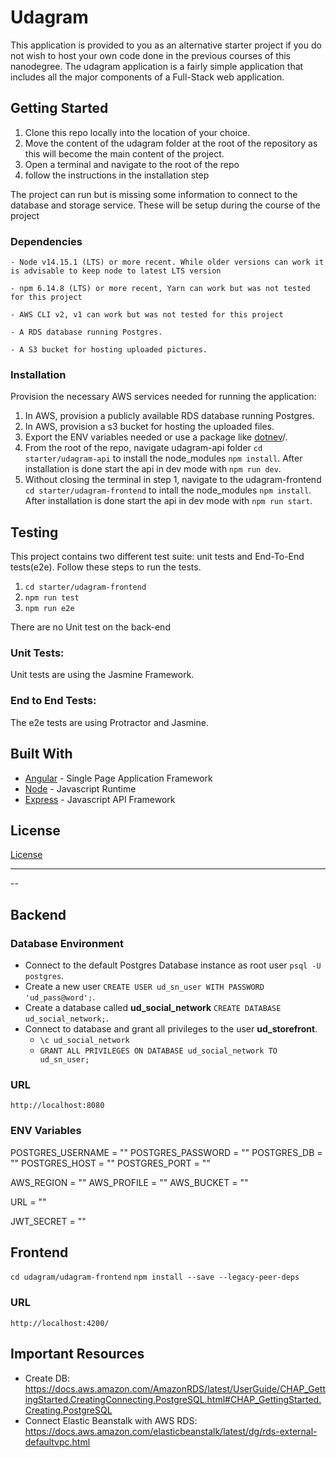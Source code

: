 # Udagram

This application is provided to you as an alternative starter project if you do not wish to host your own code done in the previous courses of this nanodegree. The udagram application is a fairly simple application that includes all the major components of a Full-Stack web application.

## Getting Started

1. Clone this repo locally into the location of your choice.
1. Move the content of the udagram folder at the root of the repository as this will become the main content of the project.
1. Open a terminal and navigate to the root of the repo
1. follow the instructions in the installation step

The project can run but is missing some information to connect to the database and storage service. These will be setup during the course of the project

### Dependencies

```
- Node v14.15.1 (LTS) or more recent. While older versions can work it is advisable to keep node to latest LTS version

- npm 6.14.8 (LTS) or more recent, Yarn can work but was not tested for this project

- AWS CLI v2, v1 can work but was not tested for this project

- A RDS database running Postgres.

- A S3 bucket for hosting uploaded pictures.

```

### Installation

Provision the necessary AWS services needed for running the application:

1. In AWS, provision a publicly available RDS database running Postgres. <Place holder for link to classroom article>
1. In AWS, provision a s3 bucket for hosting the uploaded files. <Place holder for tlink to classroom article>
1. Export the ENV variables needed or use a package like [dotnev](https://www.npmjs.com/package/dotenv)/.
1. From the root of the repo, navigate udagram-api folder `cd starter/udagram-api` to install the node_modules `npm install`. After installation is done start the api in dev mode with `npm run dev`.
1. Without closing the terminal in step 1, navigate to the udagram-frontend `cd starter/udagram-frontend` to intall the node_modules `npm install`. After installation is done start the api in dev mode with `npm run start`.

## Testing

This project contains two different test suite: unit tests and End-To-End tests(e2e). Follow these steps to run the tests.

1. `cd starter/udagram-frontend`
1. `npm run test`
1. `npm run e2e`

There are no Unit test on the back-end

### Unit Tests:

Unit tests are using the Jasmine Framework.

### End to End Tests:

The e2e tests are using Protractor and Jasmine.

## Built With

- [Angular](https://angular.io/) - Single Page Application Framework
- [Node](https://nodejs.org) - Javascript Runtime
- [Express](https://expressjs.com/) - Javascript API Framework

## License

[License](LICENSE.txt)

---

--

## Backend

### Database Environment

- Connect to the default Postgres Database instance as root user `psql -U postgres`.
- Create a new user `CREATE USER ud_sn_user WITH PASSWORD 'ud_pass@word';`.
- Create a database called **ud_social_network** `CREATE DATABASE ud_social_network;`.
- Connect to database and grant all privileges to the user **ud_storefront**.
  - `\c ud_social_network`
  - `GRANT ALL PRIVILEGES ON DATABASE ud_social_network TO ud_sn_user;`

### URL

`http://localhost:8080`

### ENV Variables

POSTGRES_USERNAME = ""
POSTGRES_PASSWORD = ""
POSTGRES_DB = ""
POSTGRES_HOST = ""
POSTGRES_PORT = ""

AWS_REGION = ""
AWS_PROFILE = ""
AWS_BUCKET = ""

URL = ""

JWT_SECRET = ""

## Frontend

`cd udagram/udagram-frontend`
`npm install --save --legacy-peer-deps`

### URL

`http://localhost:4200/`

## Important Resources

- Create DB: https://docs.aws.amazon.com/AmazonRDS/latest/UserGuide/CHAP_GettingStarted.CreatingConnecting.PostgreSQL.html#CHAP_GettingStarted.Creating.PostgreSQL
- Connect Elastic Beanstalk with AWS RDS: https://docs.aws.amazon.com/elasticbeanstalk/latest/dg/rds-external-defaultvpc.html

